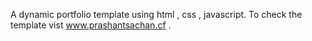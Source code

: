  A dynamic portfolio template using html , css , javascript. To check the template vist www.prashantsachan.cf .
